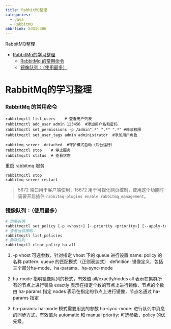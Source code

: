 ```yaml
---
title: RabbitMQ整理
categories:
  - Java
  - RabbitMQ
abbrlink: 2d31c306
---
```


RabbitMQ整理

<!-- more -->

<!-- @import "[TOC]" {cmd="toc" depthFrom=1 depthTo=4 orderedList=false}-->

<!-- code_chunk_output -->

- [RabbitMq的学习整理](#rabbitmq的学习整理)
    - [RabbitMq 的常用命令](#rabbitmq-的常用命令)
    - [镜像队列：（使用最多）](#镜像队列使用最多)

<!-- /code_chunk_output -->

# RabbitMq的学习整理
### RabbitMq 的常用命令
```bash{.line-numbers}
rabbitmqctl list_users    # 查看用户列表
rabbitmqctl add_user admin 123456  #添加用户名和密码
rabbitmqctl set_permissions -p /admin".*" ".*" ".*" #修改权限
rabbitmqctl set_user_tags admin administrator  #添加用户角色

rabbitmq-server -detached  #守护模式启动（后台运行）
rabbitmqctl stop    # 停止服务
rabbitmqctl status  # 查看状态
```
重启 rabbitmq 服务
```bash{.line-numbers}
rabbitmqctl stop
rabbitmq-server restart
```
> 5672 端口用于客户端使用，15672 用于可视化网页控制，使用这个功能时需要开启插件 `rabbitmq-plugins enable rabbitmq_management`。

### 镜像队列：（使用最多）
```bash
# 策略说明
rabbitmqctl set_policy [-p <vhost>] [--priority <priority>] [--apply-to <apply-to>] <name> <pattern> <definition>
# 查看当前策略：
rabbitmqctl list_policies
# 删除队列：
rabbitmqctl clear_policy ha-all
```

1. -p vhost 可选参数，针对指定 vhost 下的 queue 进行设置
    name: policy 的名称
    pattern: queue 的匹配模式（正则表达式）
    definition: 镜像定义，包括三个部分ha-mode、ha-params、ha-sync-mode
2. ha-mode 指明镜像队列的模式，有效值 all/exactly/nodes
all 表示在集群所有的节点上进行镜像
exactly 表示在指定个数的节点上进行镜像，节点的个数由 ha-params 指定
nodes 表示在指定的节点上进行镜像，节点名通过 ha-params 指定

3. ha-params: ha-mode 模式需要用到的参数
ha-sync-mode: 进行队列中消息的同步方式，有效值为 automatic 和 manual
priority: 可选参数，policy 的优先级。